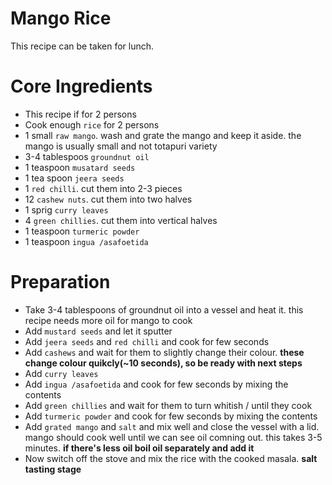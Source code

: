 # Mango Rice
This recipe can be taken for lunch.

# Core Ingredients
- This recipe if for 2 persons
- Cook enough `rice` for 2 persons
- 1 small `raw mango`. wash and grate the mango and keep it aside. the mango is usually small and not totapuri variety
- 3-4 tablespoos `groundnut oil`
- 1 teaspoon `musatard seeds`
- 1 tea spoon `jeera seeds`
- 1 `red chilli`. cut them into 2-3 pieces
- 12 `cashew nuts`. cut them into two halves
- 1 sprig `curry leaves`
- 4 `green chillies`. cut them into vertical halves
- 1 teaspoon `turmeric powder`
- 1 teaspoon `ingua /asafoetida`
  

# Preparation
 - Take 3-4 tablespoons of groundnut oil into a vessel and heat it. this recipe needs more oil for mango to cook
 - Add `mustard seeds` and let it sputter
 - Add `jeera seeds` and `red chilli` and cook for few seconds
 - Add `cashews` and wait for them to slightly change their colour. **these change colour quikcly(~10 seconds), so be ready with next steps**
 - Add `curry leaves`
 - Add `ingua /asafoetida` and cook for few seconds by mixing the contents
 - Add `green chillies` and wait for them to turn whitish / until they cook
 - Add `turmeric powder` and cook for few seconds by mixing the contents
 - Add `grated mango` and `salt` and mix well and close the vessel with a lid. mango should cook well until we can see oil comning out. this takes 3-5 minutes. **if there's less oil boil oil separately and add it**
 - Now switch off the stove and mix the rice with the cooked masala. **salt tasting stage**

